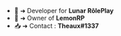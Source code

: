 
- 🌙 ➜ Developer for **Lunar RôlePlay** 
- 🍋 ➜ Owner of **LemonRP**
- 📥 ➜ Contact : **Theaux#1337**

<!---
Theaaux/Theaaux is a ✨ special ✨ repository because its `README.md` (this file) appears on your GitHub profile.
You can click the Preview link to take a look at your changes.
--->
